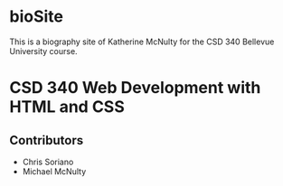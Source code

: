 # bioSite
This is a biography site of Katherine McNulty for the CSD 340 Bellevue University course. 

# CSD 340 Web Development with HTML and CSS

## Contributors
* Chris Soriano
* Michael McNulty